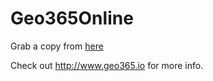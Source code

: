 # Geo365Online

Grab a copy from [here](https://github.com/perfahlen/geo365online/releases)

Check out http://www.geo365.io for more info.
